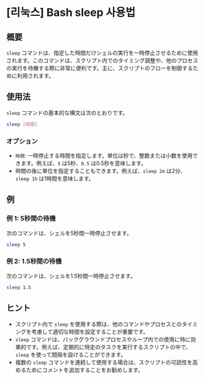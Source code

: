 # [리눅스] Bash sleep 사용법

## 概要
`sleep` コマンドは、指定した時間だけシェルの実行を一時停止させるために使用されます。このコマンドは、スクリプト内でのタイミング調整や、他のプロセスの実行を待機する際に非常に便利です。主に、スクリプトのフローを制御するために利用されます。

## 使用法
`sleep` コマンドの基本的な構文は次のとおりです。

```bash
sleep [時間]
```

### オプション
- `時間`: 一時停止する時間を指定します。単位は秒で、整数または小数を使用できます。例えば、`5` は5秒、`0.5` は0.5秒を意味します。
- 時間の後に単位を指定することもできます。例えば、`sleep 2m` は2分、`sleep 1h` は1時間を意味します。

## 例
### 例 1: 5秒間の待機
次のコマンドは、シェルを5秒間一時停止させます。

```bash
sleep 5
```

### 例 2: 1.5秒間の待機
次のコマンドは、シェルを1.5秒間一時停止させます。

```bash
sleep 1.5
```

## ヒント
- スクリプト内で `sleep` を使用する際は、他のコマンドやプロセスとのタイミングを考慮して適切な時間を設定することが重要です。
- `sleep` コマンドは、バックグラウンドプロセスやループ内での使用に特に効果的です。例えば、定期的に特定のタスクを実行するスクリプトの中で、`sleep` を使って間隔を設けることができます。
- 複数の `sleep` コマンドを連続して使用する場合は、スクリプトの可読性を高めるためにコメントを追加することをお勧めします。